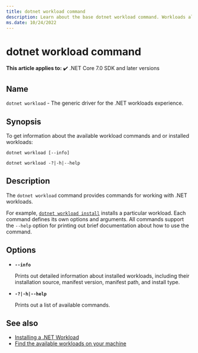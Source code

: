 ```yaml
---
title: dotnet workload command
description: Learn about the base dotnet workload command. Workloads allow you to manage and install optional components of .NET.
ms.date: 10/24/2022
---
```

# dotnet workload command

**This article applies to:** ✔️ .NET Core 7.0 SDK and later versions

## Name

`dotnet workload` - The generic driver for the .NET workloads experience.

## Synopsis

To get information about the available workload commands and or installed workloads:

```dotnetcli
dotnet workload [--info]

dotnet workload -?|-h|--help
```

## Description

The `dotnet workload` command provides commands for working with .NET workloads.

  For example, [`dotnet workload install`](dotnet-workload-install.md) installs a particular workload. Each command defines its own options and arguments. All commands support the `--help` option for printing out brief documentation about how to use the command.

## Options

- **`--info`**

  Prints out detailed information about installed workloads, including their installation source, manifest version, manifest path, and install type. 

- **`-?|-h|--help`**

  Prints out a list of available commands.
 

## See also

- [Installing a .NET Workload](dotnet-workload-install.md)
- [Find the available workloads on your machine](dotnet-workload-search.md)
